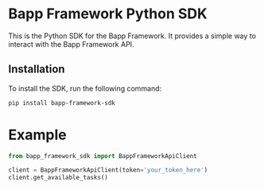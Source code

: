 # Bapp Framework Python SDK

This is the Python SDK for the Bapp Framework. It provides a simple way to interact with the Bapp Framework API.

## Installation
To install the SDK, run the following command:
```bash
pip install bapp-framework-sdk
```

# Example
```python
from bapp_framework_sdk import BappFrameworkApiClient

client = BappFrameworkApiClient(token='your_token_here')
client.get_available_tasks()
```
